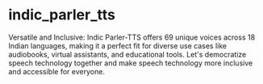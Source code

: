 # indic_parler_tts
Versatile and Inclusive: Indic Parler-TTS offers 69 unique voices across 18 Indian languages, making it a perfect fit for diverse use cases like audiobooks, virtual assistants, and educational tools. Let's democratize speech technology together and make speech technology more inclusive and accessible for everyone.
